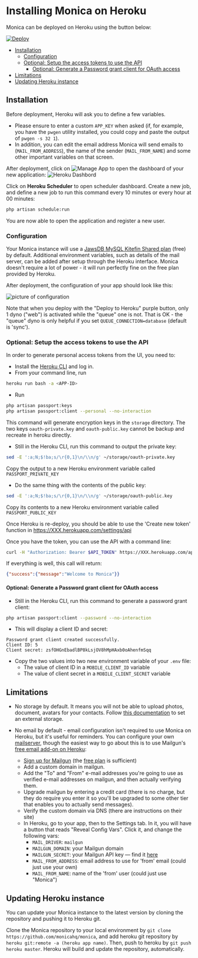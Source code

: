 # Installing Monica on Heroku <!-- omit in toc -->

Monica can be deployed on Heroku using the button below:

[![Deploy](https://www.herokucdn.com/deploy/button.svg)](https://heroku.com/deploy?template=https://github.com/monicahq/monica/tree/master)

- [Installation](#installation)
  - [Configuration](#configuration)
  - [Optional: Setup the access tokens to use the API](#optional-setup-the-access-tokens-to-use-the-api)
    - [Optional: Generate a Password grant client for OAuth access](#optional-generate-a-password-grant-client-for-oauth-access)
- [Limitations](#limitations)
- [Updating Heroku instance](#updating-heroku-instance)

## Installation

Before deployment, Heroku will ask you to define a few variables.
- Please ensure to enter a custom `APP_KEY` when asked (if, for example, you have the `pwgen` utility installed, you could copy and paste the output of `pwgen -s 32 1`).
- In addition, you can edit the email address Monica will send emails to (`MAIL_FROM_ADDRESS`), the name of the sender (`MAIL_FROM_NAME`) and some other important variables on that screen.

After deployment, click on ![Manage App](../images/heroku_manage_app.png) to open the dashboard of your new application:
![Heroku Dashbord](../images/heroku_dashboard.png)

Click on **Heroku Scheduler** to open scheduler dashboard. Create a new job, and define a new job to run this command every 10 minutes or every hour at 00 minutes:
```sh
php artisan schedule:run
```

You are now able to open the application and register a new user.

### Configuration 

Your Monica instance will use a [JawsDB MySQL Kitefin Shared plan](https://elements.heroku.com/addons/jawsdb) (free) by default. Additional environment variables, such as details of the mail server, can be added after setup through the Heroku interface.
Monica doesn't require a lot of power - it will run perfectly fine on the free plan provided by Heroku. 

After deployment, the configuration of your app should look like this:

![picture of configuration](https://raw.githubusercontent.com/monicahq/monica/master/docs/images/heroku_dashboard-resources.png)

Note that when you deploy with the "Deploy to Heroku" purple button, only 1 dyno ("web") is activated while the "queue" one is not. That is OK - the "queue" dyno is only helpful if you set `QUEUE_CONNECTION=database` (default is 'sync').


### Optional: Setup the access tokens to use the API

In order to generate personal access tokens from the UI, you need to:

* Install the [Heroku CLI](https://devcenter.heroku.com/categories/command-line) and log in.
* From your command line, run
```sh
heroku run bash -a <APP-ID>
```
* Run
```sh
php artisan passport:keys
php artisan passport:client --personal --no-interaction
```

This command will generate encryption keys in the `storage` directory.
The two keys `oauth-private.key` and `oauth-public.key` cannot be backup and recreate in heroku directly.

* Still in the Heroku CLI, run this command to output the private key:
```sh
sed -E ':a;N;$!ba;s/\r{0,1}\n/\\n/g' ~/storage/oauth-private.key
```
  Copy the output to a new Heroku environment variable called `PASSPORT_PRIVATE_KEY`

* Do the same thing with the contents of the public key:
```sh
sed -E ':a;N;$!ba;s/\r{0,1}\n/\\n/g' ~/storage/oauth-public.key
```
  Copy its contents to a new Heroku environment variable called `PASSPORT_PUBLIC_KEY`


Once Heroku is re-deploy, you should be able to use the 'Create new token' function in https://XXX.herokuapp.com/settings/api

Once you have the token, you can use the API with a command line:
```sh
curl -H "Authorization: Bearer $API_TOKEN" https://XXX.herokuapp.com/api
```

If everything is well, this call will return:
```json
{"success":{"message":"Welcome to Monica"}}
```


#### Optional: Generate a Password grant client for OAuth access

* Still in the Heroku CLI, run this command to generate a password grant client:
```sh
php artisan passport:client --password --no-interaction
```
* This will display a client ID and secret:
```
Password grant client created successfully.
Client ID: 5
Client secret: zsfOHGnEbadlBP8kLsjOV8hMpHAxb0oAhenfmSqq
```

* Copy the two values into two new environment variable of your `.env` file:
   - The value of client ID in a `MOBILE_CLIENT_ID` variable
   - The value of client secret in a `MOBILE_CLIENT_SECRET` variable

## Limitations

* No storage by default. It means you will not be able to upload photos, document, avatars for your contacts.
  Follow [this documentation](/docs/installation/storage.md) to set an external storage.

* No email by default - email configuration isn't required to use Monica on Heroku, but it's useful for reminders.  You can configure your own [mailserver](/docs/installation/mail.md), though the easiest way to go about this is to use Mailgun's [free email add-on on Heroku](https://elements.heroku.com/addons/mailgun):
  * [Sign up for Mailgun](https://signup.mailgun.com/new/signup) (the [free plan](https://www.mailgun.com/pricing) is sufficient)
  * Add a custom domain in mailgun.
  * Add the "To" and "From" e-mail addresses you're going to use as verified e-mail addresses on mailgun, and then actually verifying them.
  * Upgrade mailgun by entering a credit card (there is no charge, but they do require you enter it so you'll be upgraded to some other   tier that enables you to actually send messages).
  * Verify the custom domain via DNS (there are instructions on their site)
  * In Heroku, go to your app, then to the Settings tab. In it, you will have a button that reads "Reveal Config Vars". Click it, and change the following vars:
    * `MAIL_DRIVER`: `mailgun`
    * `MAILGUN_DOMAIN`: your Mailgun domain
    * `MAILGUN_SECRET`: your Mailgun API key — find it [here](https://app.mailgun.com/app/account/security)
    * `MAIL_FROM_ADDRESS`: email address to use for 'from' email (could just use your own)
    * `MAIL_FROM_NAME`: name of the 'from' user (could just use "Monica")
  

## Updating Heroku instance

You can update your Monica instance to the latest version by cloning the repository and pushing it to Heroku git.

Clone the Monica repository to your local environment by `git clone https://github.com/monicahq/monica`, and add heroku git repository by `heroku git:remote -a (heroku app name)`. Then, push to heroku by `git push heroku master`. Heroku will build and update the repository, automatically.
